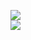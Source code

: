 [![](https://img.shields.io/badge/Made%20With-Github%20Spray-lightgrey.svg?style=for-the-badge&logo=github)](https://github.com/Annihil/github-spray#11816)  
[![](https://i.imgur.com/2DrTn0Z.gif)](https://github.com/Annihil/github-spray)